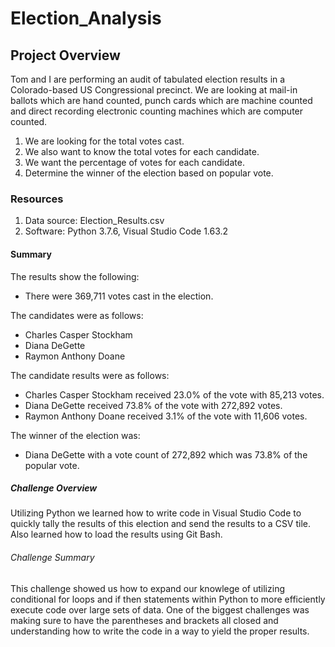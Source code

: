 # Election_Analysis

## Project Overview
Tom and I are performing an audit of tabulated election results in a Colorado-based US Congressional precinct. We are looking at mail-in ballots which are hand counted, punch cards which are machine counted and direct recording electronic counting machines which are computer counted. 

1. We are looking for the total votes cast.
2. We also want to know the total votes for each candidate.
3. We want the percentage of votes for each candidate.
4. Determine the winner of the election based on popular vote.

### Resources
 1. Data source: Election_Results.csv
 2. Software: Python 3.7.6, Visual Studio Code 1.63.2


#### Summary
The results show the following:
* There were 369,711 votes cast in the election.


The candidates were as follows:
*   Charles Casper Stockham
*   Diana DeGette
*   Raymon Anthony Doane


The candidate results were as follows:
*   Charles Casper Stockham received 23.0% of the vote with 85,213 votes.
*   Diana DeGette received 73.8% of the vote with 272,892 votes.
*   Raymon Anthony Doane received 3.1% of the vote with 11,606 votes.


The winner of the election was:
* Diana DeGette with a vote count of 272,892 which was 73.8% of the popular vote.


##### Challenge Overview
Utilizing Python we learned how to write code in Visual Studio Code to quickly tally the results of this election and send the results to a CSV tile. Also learned how to load the results using Git Bash. 

###### Challenge Summary
This challenge showed us how to expand our knowlege of utilizing conditional for loops and if then statements within Python to more efficiently execute code over large sets of data. One of the biggest challenges was making sure to have the parentheses and brackets all closed and understanding how to write the code in a way to yield the proper results.
